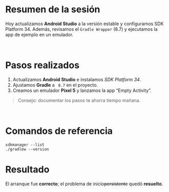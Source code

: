
# Resumen de la sesión
Hoy actualizamos **Android Studio** a la versión estable y configuramos SDK Platform 34.
Además, revisamos el `Gradle Wrapper` (8.7) y ejecutamos la app de ejemplo en un emulador.

<br>

# Pasos realizados
1. Actualizamos **Android Studio** e instalamos *SDK Platform 34*.
2. Ajustamos **Gradle** a ` 8.7` en el proyecto.
3. Creamos un emulador **Pixel 5** y lanzamos la app “Empty Activity”.
>Consejo: documentar los pasos te ahorra tiempo mañana.
<br>

# Comandos de referencia
``` 
sdkmanager --list
./gradlew --version
```
# Resultado
El arranque fue **correcto**; el problema de inicio~~persistente~~ quedó **resuelto**. 

